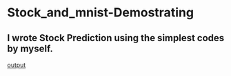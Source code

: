 # Stock_and_mnist-Demostrating

## I wrote Stock Prediction using the simplest codes by myself.

[output](https://github.com/Elephantameler/Stock_and_mnist-Demostrating/blob/master/Stock_Prediction/stock.png)

